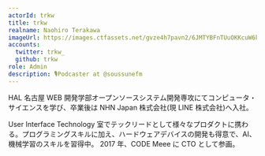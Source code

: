 ```yaml
---
actorId: trkw
title: trkw
realname: Naohiro Terakawa
imageUrl: https://images.ctfassets.net/gvze4h7pavn2/6JMTYBFnTUuOKKcuW6kMWi/c2109a0ac1a4b103ccbf18fc59e504d8/actor-trkw.jpg
accounts:
  twitter: trkw_
  github: trkw
role: Admin
description: 🎙️Podcaster at @soussunefm
---
```


HAL 名古屋 WEB 開発学部オープンソースシステム開発専攻にてコンピュータ・サイエンスを学び、卒業後は NHN Japan 株式会社(現 LINE 株式会社)へ入社。

User Interface Technology 室でテックリードとして様々なプロダクトに携わる。プログラミングスキルに加え、ハードウェアデバイスの開発も得意で、AI、機械学習のスキルを習得中。
2017 年、CODE Meee に CTO として参画。
